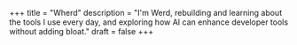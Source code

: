 +++
title = "Wherd"
description = "I'm Werd, rebuilding and learning about the tools I use every day, and exploring how AI can enhance developer tools without adding bloat."
draft = false
+++
